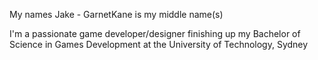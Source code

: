 My names Jake - GarnetKane is my middle name(s)

I'm a passionate game developer/designer finishing up my Bachelor of Science in Games Development at the University of Technology, Sydney

